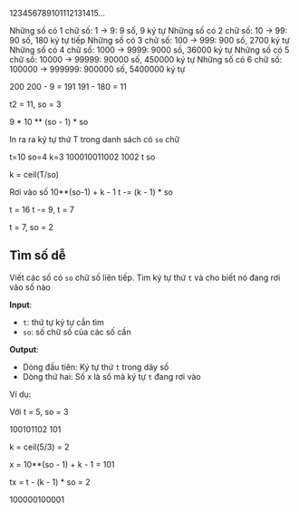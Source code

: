 123456789101112131415...

Những số có 1 chữ số: 1 -> 9: 9 số, 9 ký tự
Những số có 2 chữ số: 10 -> 99: 90 số, 180 ký tự tiếp
Những số có 3 chữ số: 100 -> 999: 900 số, 2700 ký tự 
Những số có 4 chữ số: 1000 -> 9999: 9000 số, 36000 ký tự
Những số có 5 chữ số: 10000 -> 99999: 90000 số, 450000 ký tự
Những số có 6 chữ số: 100000 -> 999999: 900000 số, 5400000 ký tự

200
200 - 9 = 191
191 - 180 = 11

t2 = 11, so = 3

9 * 10 ** (so - 1) * so


In ra ra ký tự thứ T trong danh sách có `so` chữ 

t=10  so=4  k=3
100010011002
1002
t so

k = ceil(T/so)

Rơi vào số 10**(so-1) + k - 1
t -= (k - 1) * so

t = 16
t -= 9,  t = 7

t = 7, so = 2



## Tìm số dễ

Viết các số có `so` chữ số liên tiếp.
Tìm ký tự thứ `t` và cho biết nó đang rơi vào số nào

**Input**:

- `t`: thứ tự ký tự cần tìm
- `so`: số chữ số của các số cần 

**Output**:

- Dòng đầu tiên: Ký tự thứ `t` trong dãy số
- Dòng thứ hai: Số x là số mà ký tự `t` đang rơi vào

Ví dụ:

Với t = 5, so = 3

100101102
101

k = ceil(5/3) = 2

x = 10**(so - 1) + k - 1 = 101

tx = t - (k - 1) * so = 2

100000100001